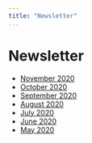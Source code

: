 ```yaml
---
title: "Newsletter"
...
```


# Newsletter
- [November 2020](newsletter/2020-11.html)
- [October 2020](newsletter/2020-10.html)
- [September 2020](newsletter/2020-09.html)
- [August 2020](newsletter/2020-08.html)
- [July 2020](newsletter/2020-07.html)
- [June 2020](newsletter/2020-06.html)
- [May 2020](newsletter/2020-05.html)
